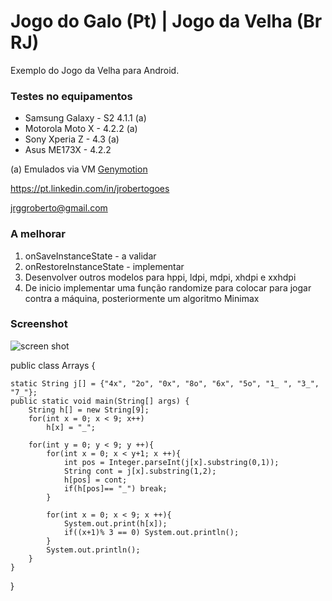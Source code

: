 Jogo do Galo (Pt) | Jogo da Velha (Br RJ)
=========================================

Exemplo do Jogo da Velha para Android.

### Testes no equipamentos
* Samsung Galaxy - S2 4.1.1 (a)
* Motorola Moto X - 4.2.2 (a)
* Sony Xperia Z - 4.3 (a)
* Asus ME173X - 4.2.2 

(a) Emulados via VM [Genymotion](https://www.genymotion.com)

https://pt.linkedin.com/in/jrobertogoes

jrggroberto@gmail.com


### A melhorar

1. onSaveInstanceState  - a validar
2. onRestoreInstanceState - implementar
3. Desenvolver outros modelos para hppi, ldpi, mdpi, xhdpi e xxhdpi
4. De inicio implementar uma função randomize para colocar para jogar contra a máquina, posteriormente um algoritmo Minimax

### Screenshot

![screen shot](http://4.bp.blogspot.com/--IeblpfeTQo/VZ2iQx2qQaI/AAAAAAAACGw/zcRjE6Ghteo/s640/Captura%2Bde%2BTela%2B2015-07-08%2Ba%25CC%2580s%2B22.50.05.png)


public class Arrays {
	
	static String j[] = {"4x", "2o", "0x", "8o", "6x", "5o", "1_ ", "3_", "7_"};
	public static void main(String[] args) {
		String h[] = new String[9];
		for(int x = 0; x < 9; x++)
			h[x] = "_";

		for(int y = 0; y < 9; y ++){
			for(int x = 0; x < y+1; x ++){
				int pos = Integer.parseInt(j[x].substring(0,1));
				String cont = j[x].substring(1,2);
				h[pos] = cont;
				if(h[pos]== "_") break;
			}

			for(int x = 0; x < 9; x ++){
				System.out.print(h[x]);
				if((x+1)% 3 == 0) System.out.println();
			}
			System.out.println();
		}
	}
}
